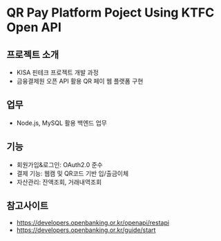 # QR Pay Platform Poject Using KTFC Open API

## 프로젝트 소개 
- KISA 핀테크 프로젝트 개발 과정 
- 금융결제원 오픈 API 활용 QR 페이 웹 플랫폼 구현

## 업무
- Node.js, MySQL 활용 백엔드 업무

## 기능
- 회원가입&로그인: OAuth2.0 준수
- 결제 기능: 웹캠 및 QR코드 기반 입/출금이체 
- 자산관리: 잔액조회, 거래내역조회

## 참고사이트
- https://developers.openbanking.or.kr/openapi/restapi
- https://developers.openbanking.or.kr/guide/start
